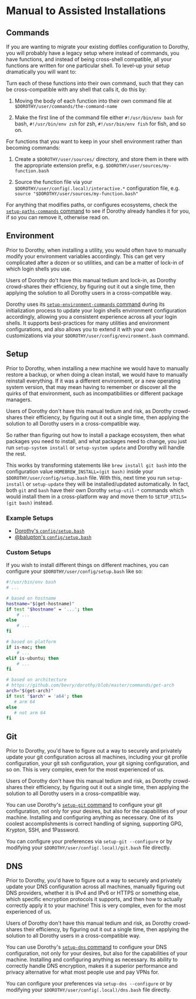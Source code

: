 # Manual to Assisted Installations

## Commands

If you are wanting to migrate your existing dotfiles configuration to Dorothy, you will probably have a legacy setup where instead of commands, you have functions, and instead of being cross-shell compatible, all your functions are written for one particular shell. To level-up your setup dramatically you will want to:

Turn each of these functions into their own command, such that they can be cross-compatible with any shell that calls it, do this by:

1. Moving the body of each function into their own command file at `$DOROTHY/user/commands/the-command-name`

1. Make the first line of the command file either `#!/usr/bin/env bash` for bash, `#!/usr/bin/env zsh` for zsh, `#!/usr/bin/env fish` for fish, and so on.

For functions that you want to keep in your shell environment rather than becoming commands:

1. Create a `$DOROTHY/user/sources/` directory, and store them in there with the appropriate extension prefix, e.g. `$DOROTHY/user/sources/my-function.bash`

1. Source the function file via your `$DOROTHY/user/config(.local)/interactive.*` configuration file, e.g. `source "$DOROTHY/user/sources/my-function.bash"`

For anything that modifies paths, or configures ecosystems, check the [`setup-paths-commands` command](https://github.com/bevry/dorothy/tree/master/commands/setup-paths-commands) to see if Dorothy already handles it for you, if so you can remove it, otherwise read on.

## Environment

Prior to Dorothy, when installing a utility, you would often have to manually modify your environment variables accordingly. This can get very complicated after a dozen or so utilities, and can be a matter of lock-in of which login shells you use.

Users of Dorothy do't have this manual tedium and lock-in, as Dorothy crowd-shares their efficiency, by figuring out it out a single time, then applying the solution to all Dorothy users in a cross-compatible way.

Dorothy uses its [`setup-environment-commands` command](https://github.com/bevry/dorothy/blob/master/commands/setup-environment-commands) during its initialization process to update your login shells environment configuration accordingly, allowing you a consistent experience across all your login shells. It supports best-practices for many utilities and environment configurations, and also allows you to extend it with your own customizations via your `$DOROTHY/user/config/environment.bash` command.

## Setup

Prior to Dorothy, when installing a new machine we would have to manually restore a backup, or when doing a clean install, we would have to manually reinstall everything. If it was a different environment, or a new operating system version, that may mean having to remember or discover all the quirks of that environment, such as incompatibilities or different package managers.

Users of Dorothy don't have this manual tedium and risk, as Dorothy crowd-shares their efficiency, by figuring out it out a single time, then applying the solution to all Dorothy users in a cross-compatible way.

So rather than figuring out how to install a package ecosystem, then what packages you need to install, and what packages need to change, you just run `setup-system install` or `setup-system update` and Dorothy will handle the rest.

This works by transforming statements like `brew install git bash` into the configuration value `HOMEBREW_INSTALL=(git bash)` inside your `$DOROTHY/user/config/setup.bash` file. With this, next time you run `setup-install` or `setup-update` they will be installed/updated automatically. In fact, both `git` and `bash` have their own Dorothy `setup-util-*` commands which would install them in a cross-platform way and move them to `SETUP_UTILS=(git bash)` instead.

### Example Setups

-   [Dorothy's `config/setup.bash`](https://github.com/bevry/dorothy/blob/master/config/setup.bash)
-   [@balupton's `config/setup.bash`](https://github.com/balupton/dotfiles/blob/master/config/setup.bash)

### Custom Setups

If you wish to install different things on different machines, you can configure your `$DOROTHY/user/config/setup.bash` like so:

```bash
#!/usr/bin/env bash
# ...

# based on hostname
hostname="$(get-hostname)"
if test "$hostname" = '...'; then
	# ...
else
	# ...
fi

# based on platform
if is-mac; then
	# ...
elif is-ubuntu; then
	# ...
fi

# based on architecture
# https://github.com/bevry/dorothy/blob/master/commands/get-arch
arch="$(get-arch)"
if test "$arch" = 'a64'; then
   # arm 64
else
   # not arm 64
fi
```

## Git

Prior to Dorothy, you'd have to figure out a way to securely and privately update your git configuration across all machines, including your git profile configuration, your git ssh configuration, your git signing configuration, and so on. This is very complex, even for the most experienced of us.

Users of Dorothy don't have this manual tedium and risk, as Dorothy crowd-shares their efficiency, by figuring out it out a single time, then applying the solution to all Dorothy users in a cross-compatible way.

You can use Dorothy's [`setup-git` command](https://github.com/bevry/dorothy/blob/master/commands/setup-git) to configure your git configuration, not only for your desires, but also for the capabilities of your machine. Installing and configuring anything as necessary. One of its coolest accomplishments is correct handling of signing, supporting GPG, Krypton, SSH, and 1Password.

You can configure your preferences via `setup-git --configure` or by modifying your `$DOROTHY/user/config(.local)/git.bash` file directly.

## DNS

Prior to Dorothy, you'd have to figure out a way to securely and privately update your DNS configuration across all machines, manually figuring out DNS providers, whether it is IPv4 and IPv6 or HTTPS or something else, which specific encryption protocols it supports, and then how to actually correctly apply it to your machine! This is very complex, even for the most experienced of us.

Users of Dorothy don't have this manual tedium and risk, as Dorothy crowd-shares their efficiency, by figuring out it out a single time, then applying the solution to all Dorothy users in a cross-compatible way.

You can use Dorothy's [`setup-dns` command](https://github.com/bevry/dorothy/blob/master/commands/setup-dns) to configure your DNS configuration, not only for your desires, but also for the capabilities of your machine. Installing and configuring anything as necessary. Its ability to correctly handle DNS encryption, makes it a superior performance and privacy alternative for what most people use and pay VPNs for.

You can configure your preferences via `setup-dns --configure` or by modifying your `$DOROTHY/user/config(.local)/dns.bash` file directly.
